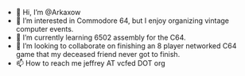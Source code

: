 - 👋 Hi, I’m @Arkaxow
- 👀 I’m interested in Commodore 64, but I enjoy organizing vintage computer events.
- 🌱 I’m currently learning 6502 assembly for the C64.
- 💞️ I’m looking to collaborate on finishing an 8 player networked C64 game that my deceased friend never got to finish.
- 📫 How to reach me jeffrey AT vcfed DOT org

<!---
Arkaxow/Arkaxow is a ✨ special ✨ repository because its `README.md` (this file) appears on your GitHub profile.
You can click the Preview link to take a look at your changes.
--->
